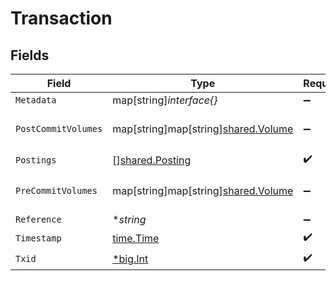 # Transaction


## Fields

| Field                                                                                                                 | Type                                                                                                                  | Required                                                                                                              | Description                                                                                                           | Example                                                                                                               |
| --------------------------------------------------------------------------------------------------------------------- | --------------------------------------------------------------------------------------------------------------------- | --------------------------------------------------------------------------------------------------------------------- | --------------------------------------------------------------------------------------------------------------------- | --------------------------------------------------------------------------------------------------------------------- |
| `Metadata`                                                                                                            | map[string]*interface{}*                                                                                              | :heavy_minus_sign:                                                                                                    | N/A                                                                                                                   |                                                                                                                       |
| `PostCommitVolumes`                                                                                                   | map[string]map[string][shared.Volume](../../../pkg/models/shared/volume.md)                                           | :heavy_minus_sign:                                                                                                    | N/A                                                                                                                   | {"orders:1":{"USD":{"input":100,"output":10,"balance":90}},"orders:2":{"USD":{"input":100,"output":10,"balance":90}}} |
| `Postings`                                                                                                            | [][shared.Posting](../../../pkg/models/shared/posting.md)                                                             | :heavy_check_mark:                                                                                                    | N/A                                                                                                                   |                                                                                                                       |
| `PreCommitVolumes`                                                                                                    | map[string]map[string][shared.Volume](../../../pkg/models/shared/volume.md)                                           | :heavy_minus_sign:                                                                                                    | N/A                                                                                                                   | {"orders:1":{"USD":{"input":100,"output":10,"balance":90}},"orders:2":{"USD":{"input":100,"output":10,"balance":90}}} |
| `Reference`                                                                                                           | **string*                                                                                                             | :heavy_minus_sign:                                                                                                    | N/A                                                                                                                   | ref:001                                                                                                               |
| `Timestamp`                                                                                                           | [time.Time](https://pkg.go.dev/time#Time)                                                                             | :heavy_check_mark:                                                                                                    | N/A                                                                                                                   |                                                                                                                       |
| `Txid`                                                                                                                | [*big.Int](https://pkg.go.dev/math/big#Int)                                                                           | :heavy_check_mark:                                                                                                    | N/A                                                                                                                   |                                                                                                                       |